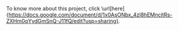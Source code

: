 To know more about this project, click \url[here]{https://docs.google.com/document/d/1x0AsONbx_4zl8hEMncitRs-ZXHm0qYydGmSnQ-J11fQ/edit?usp=sharing}.
